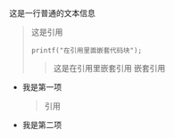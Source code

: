 这是一行普通的文本信息
> 这是引用
> ```
>printf("在引用里面嵌套代码块");
>```
> 
> > 这是在引用里嵌套引用
> > 嵌套引用

* 我是第一项
    > 引用
* 我是第二项